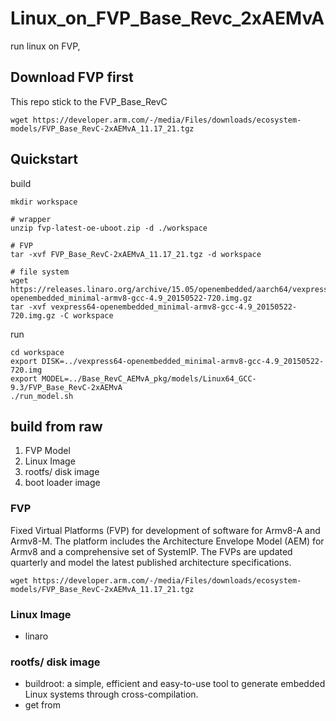 # Linux_on_FVP_Base_Revc_2xAEMvA
run linux on FVP, 


## Download FVP first
This repo stick to the FVP_Base_RevC
```
wget https://developer.arm.com/-/media/Files/downloads/ecosystem-models/FVP_Base_RevC-2xAEMvA_11.17_21.tgz
```

## Quickstart

build
```
mkdir workspace

# wrapper
unzip fvp-latest-oe-uboot.zip -d ./workspace

# FVP
tar -xvf FVP_Base_RevC-2xAEMvA_11.17_21.tgz -d workspace

# file system
wget https://releases.linaro.org/archive/15.05/openembedded/aarch64/vexpress64-openembedded_minimal-armv8-gcc-4.9_20150522-720.img.gz
tar -xvf vexpress64-openembedded_minimal-armv8-gcc-4.9_20150522-720.img.gz -C workspace
```

run
```
cd workspace
export DISK=../vexpress64-openembedded_minimal-armv8-gcc-4.9_20150522-720.img
export MODEL=../Base_RevC_AEMvA_pkg/models/Linux64_GCC-9.3/FVP_Base_RevC-2xAEMvA
./run_model.sh
```


## build from raw
1. FVP Model
2. Linux Image
3. rootfs/ disk image
4. boot loader image 


### FVP
Fixed Virtual Platforms (FVP) for development of software for Armv8-A and Armv8-M. The platform includes the Architecture Envelope Model (AEM) for Armv8 and a comprehensive set of SystemIP. The FVPs are updated quarterly and model the latest published architecture specifications.
```
wget https://developer.arm.com/-/media/Files/downloads/ecosystem-models/FVP_Base_RevC-2xAEMvA_11.17_21.tgz
```


### Linux Image
- linaro


### rootfs/ disk image
- buildroot: a simple, efficient and easy-to-use tool to generate embedded Linux systems through cross-compilation.
- get from 

###

